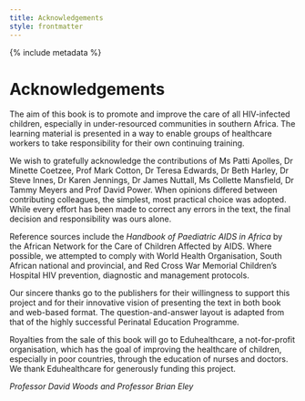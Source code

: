 ```yaml
---
title: Acknowledgements
style: frontmatter
---
```


{% include metadata %}

# Acknowledgements

The aim of this book is to promote and improve the care of all HIV-infected children, especially in under-resourced communities in southern Africa. The learning material is presented in a way to enable groups of healthcare workers to take responsibility for their own continuing training.

We wish to gratefully acknowledge the contributions of Ms Patti Apolles, Dr Minette Coetzee, Prof Mark Cotton, Dr Teresa Edwards, Dr Beth Harley, Dr Steve Innes, Dr Karen Jennings, Dr James Nuttall, Ms Collette Mansfield, Dr Tammy Meyers and Prof David Power. When opinions differed between contributing colleagues, the simplest, most practical choice was adopted. While every effort has been made to correct any errors in the text, the final decision and responsibility was ours alone.

Reference sources include the *Handbook of Paediatric AIDS in Africa* by the African Network for the Care of Children Affected by AIDS. Where possible, we attempted to comply with World Health Organisation, South African national and provincial, and Red Cross War Memorial Children’s Hospital HIV prevention, diagnostic and management protocols.

Our sincere thanks go to the publishers for their willingness to support this project and for their innovative vision of presenting the text in both book and web-based format. The question-and-answer layout is adapted from that of the highly successful Perinatal Education Programme.

Royalties from the sale of this book will go to Eduhealthcare, a not-for-profit organisation, which has the goal of improving the healthcare of children, especially in poor countries, through the education of nurses and doctors. We thank Eduhealthcare for generously funding this project.

*Professor David Woods and Professor Brian Eley*